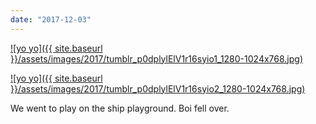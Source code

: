 ```yaml
---
date: "2017-12-03"
---
```


[![yo yo]({{ site.baseurl }}/assets/images/2017/tumblr_p0dplylElV1r16syio1_1280-1024x768.jpg)](https://mananamanana.com/ohpiglet/wp-content/uploads/2017/12/tumblr_p0dplylElV1r16syio1_1280.jpg)

[![yo yo]({{ site.baseurl }}/assets/images/2017/tumblr_p0dplylElV1r16syio2_1280-1024x768.jpg)](https://mananamanana.com/ohpiglet/wp-content/uploads/2017/12/tumblr_p0dplylElV1r16syio2_1280.jpg)

We went to play on the ship playground. Boi fell over.
